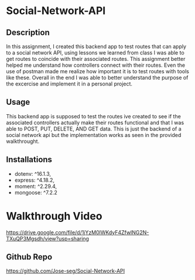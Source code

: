 # Social-Network-API

## Description
In this assignment, I created this backend app to test routes that can apply to a social network API, using lessons we learned
from class I was able to get routes to coincide with their associated routes. This assignment better helped me understand how
controllers connect with their routes. Even the use of postman made me realize how important it is to test routes with tools like these. Overall in the end I was able to better understand the purpose of the excercise and implement it in a personal project.

## Usage
This backend app is supposed to test the routes ive created to see if the associated controllers actually make their routes functional and that I was able to POST, PUT, DELETE, AND GET data. This is just the backend of a social network api but the implementation works as seen in the provided walkthrought.

## Installations

 - dotenv: ^16.1.3,
 - express: ^4.18.2,
 - moment: ^2.29.4,
 - mongoose: ^7.2.2

 # Walkthrough Video
https://drive.google.com/file/d/1jYzM0lWKdyF4ZfwlNG2N-TXuQP3Mgsdh/view?usp=sharing


 ## Github Repo
 https://github.com/Jose-seg/Social-Network-API
